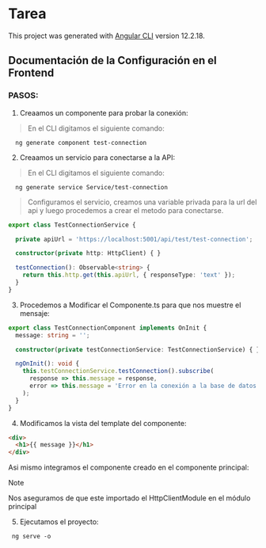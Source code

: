 # Tarea

This project was generated with [Angular CLI](https://github.com/angular/angular-cli) version 12.2.18.

## Documentación de la Configuración en el Frontend

### PASOS:
1. Creaamos un componente para probar la conexión:
> En el CLI digitamos el siguiente comando:
```console
  ng generate component test-connection
```

2. Creaamos un servicio para conectarse a la API:
> En el CLI digitamos el siguiente comando:
```console
  ng generate service Service/test-connection
```
> Configuramos el servicio, creamos una variable privada para la url del api
> y luego procedemos a crear el metodo para conectarse.

```typescript
export class TestConnectionService {

  private apiUrl = 'https://localhost:5001/api/test/test-connection';

  constructor(private http: HttpClient) { }

  testConnection(): Observable<string> {
    return this.http.get(this.apiUrl, { responseType: 'text' });
  }
}

```

3. Procedemos a Modificar el Componente.ts para que nos muestre el mensaje:

```typescript
export class TestConnectionComponent implements OnInit {
  message: string = '';

  constructor(private testConnectionService: TestConnectionService) { }

  ngOnInit(): void {
    this.testConnectionService.testConnection().subscribe(
      response => this.message = response,
      error => this.message = 'Error en la conexión a la base de datos.'
    );
  }
}

```

4. Modificamos la vista del template del componente:
```html
<div>
  <h1>{{ message }}</h1>
</div>

```
 Asi mismo integramos el componente creado en el componente principal:

> [!NOTE]
> Nos aseguramos de que este importado el HttpClientModule en el módulo principal

5. Ejecutamos el proyecto:
```console
 ng serve -o
```
